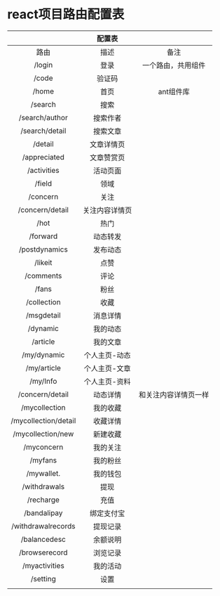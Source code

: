 # react项目路由配置表

|                      |     配置表     |                      |
| :------------------: | :------------: | :------------------: |
|         路由         |      描述      |         备注         |
|        /login        |      登录      |  一个路由，共用组件  |
|        /code         |     验证码     |                      |
|        /home         |      首页      |      ant组件库       |
|       /search        |      搜索      |                      |
|    /search/author    |    搜索作者    |                      |
|    /search/detail    |    搜索文章    |                      |
|       /detail        |   文章详情页   |                      |
|     /appreciated     |   文章赞赏页   |                      |
|     /activities      |    活动页面    |                      |
|        /field        |      领域      |                      |
|       /concern       |      关注      |                      |
|   /concern/detail    | 关注内容详情页 |                      |
|         /hot         |      热门      |                      |
|       /forward       |    动态转发    |                      |
|    /postdynamics     |    发布动态    |                      |
|       /likeit        |      点赞      |                      |
|      /comments       |      评论      |                      |
|        /fans         |      粉丝      |                      |
|     /collection      |      收藏      |                      |
|      /msgdetail      |    消息详情    |                      |
|       /dynamic       |    我的动态    |                      |
|       /article       |    我的文章    |                      |
|     /my/dynamic      | 个人主页-动态  |                      |
|     /my/article      | 个人主页-文章  |                      |
|       /my/Info       | 个人主页-资料  |                      |
|   /concern/detail    |    动态详情    | 和关注内容详情页一样 |
|    /mycollection     |    我的收藏    |                      |
| /mycollection/detail |    收藏详情    |                      |
|  /mycollection/new   |    新建收藏    |                      |
|      /myconcern      |    我的关注    |                      |
|       /myfans        |    我的粉丝    |                      |
|      /mywallet.      |    我的钱包    |                      |
|     /withdrawals     |      提现      |                      |
|      /recharge       |      充值      |                      |
|     /bandalipay      |   绑定支付宝   |                      |
|  /withdrawalrecords  |    提现记录    |                      |
|     /balancedesc     |    余额说明    |                      |
|    /browserecord     |    浏览记录    |                      |
|    /myactivities     |    我的活动    |                      |
|       /setting       |      设置      |                      |
|                      |                |                      |